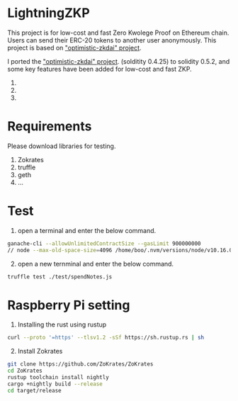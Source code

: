 # LightningZKP

This project is for low-cost and fast Zero Kwolege Proof on Ethereum chain.
Users can send their ERC-20 tokens to another user anonymously.
This project is based on ["optimistic-zkdai" project](https://github.com/atvanguard/optimistic-zkdai#optimistic-zkdai).

I ported the ["optimistic-zkdai" project](https://github.com/atvanguard/optimistic-zkdai#optimistic-zkdai). (solditity 0.4.25) to solidity 0.5.2, and some key features have been added for low-cost and fast ZKP.

1.
2.
3.


# Requirements

Please download libraries for testing.
1. Zokrates
2. truffle
3. geth
4. ...



# Test

1. open a terminal and enter the below command.
```bash
ganache-cli --allowUnlimitedContractSize --gasLimit 900000000
// node --max-old-space-size=4096 /home/boo/.nvm/versions/node/v10.16.0/bin/ganache-cli --allowUnlimitedContractSize --gasLimit 900000000
```

2. open a new ternminal and enter the below command.
```bash
truffle test ./test/spendNotes.js
```

# Raspberry Pi setting

1. Installing the rust using rustup
```bash
curl --proto '=https' --tlsv1.2 -sSf https://sh.rustup.rs | sh
```

2. Install Zokrates
```bash
git clone https://github.com/ZoKrates/ZoKrates
cd ZoKrates
rustup toolchain install nightly
cargo +nightly build --release
cd target/release
```
